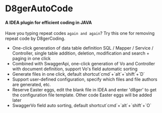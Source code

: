 # D8gerAutoCode
#### A IDEA plugin for efficient coding in JAVA

Have you typing repeat codes `again and again`? Try this one for removing repeat code by D8gerCoding.
<ul>
<li>One-click generation of data table definition SQL / Mapper / Service / Controller, single table addition, deletion, modification and search + paging in one click</li>
<li>Combined with SwaggerApi, one-click generation of Vo and Controller with document definition, support Vo's field automatic sorting</li>
<li>Generate files in one click, default shortcut`cmd`+`alt`+`shift`+`D`</li>
<li>Support user-defined configuration, specify which files and file authors are generated, etc.</li>
<li>Reserve Easter eggs, edit the blank file in IDEA and enter 'd8ger' to get the configuration file template. Other code Easter eggs will be added later</li>
<li>SwaggerVo field auto sorting, default shortcut`cmd`+`alt`+`shift`+`O`</li>
</ul>
